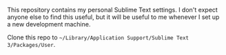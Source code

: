 This repository contains my personal Sublime Text settings. I don't expect anyone else to find this useful, but it will be useful to me whenever I set up a new development machine.

Clone this repo to `~/Library/Application Support/Sublime Text 3/Packages/User`.

